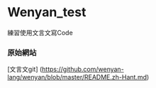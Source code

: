 # Wenyan_test
練習使用文言文寫Code

### 原始網站
[文言文git] (https://github.com/wenyan-lang/wenyan/blob/master/README.zh-Hant.md)
